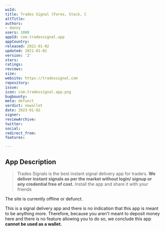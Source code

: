 ```yaml
---
wsId: 
title: Trades Signal (Forex, Stock, C
altTitle: 
authors:
- danny
users: 1000
appId: com.tradessignal.app
appCountry: 
released: 2021-01-02
updated: 2021-01-02
version: '2'
stars: 
ratings: 
reviews: 
size: 
website: https://tradessignal.com
repository: 
issue: 
icon: com.tradessignal.app.png
bugbounty: 
meta: defunct
verdict: nowallet
date: 2023-01-02
signer: 
reviewArchive: 
twitter: 
social: 
redirect_from: 
features: 

---
```


## App Description

> Trades Signals is the best instant signal delivery app for traders. **We deliver instant signals as per the market without login/ signup or any credential free of cost.** Install the app and share it with your friends

The site is currently offline or defunct.

This is a signal delivery app and there is no indication that this app is meant to be anything more. Therefore, because you aren't meant to deposit money here and there is no feature allowing you to do so, we conclude this app **cannot be used as a wallet.**